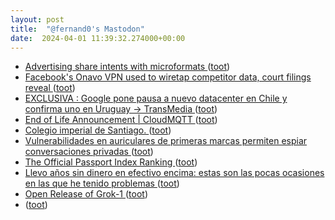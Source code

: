 ```yaml
---
layout: post
title:  "@fernand0's Mastodon"
date:  2024-04-01 11:39:32.274000+00:00
---
```

*  [Advertising share intents with microformats ](https://werd.io/2024/advertising-share-intents-with-microformat) ([toot](https://mastodon.social/@fernand0/112195768960369249))
*  [Facebook's Onavo VPN used to wiretap competitor data, court filings reveal ](https://www.techradar.com/computing/cyber-security/facebooks-onavo-vpn-used-to-wiretap-competitor-data-court-filings-revea) ([toot](https://mastodon.social/@fernand0/112195434127132383))
*  [EXCLUSIVA : Google pone pausa a nuevo datacenter en Chile y confirma uno en Uruguay → TransMedia  ](https://www.transmedia.cl/blog/2021/03/23/exclusiva-google-paraliza-datacenter-en-cerrillos-y-confirma-primer-datacenter-en-uruguay-por-us100-millones/) ([toot](https://mastodon.social/@fernand0/112195279299253464))
*  [End of Life Announcement \| CloudMQTT ](https://www.cloudmqtt.com/blog/end-of-life-announcement.htm) ([toot](https://mastodon.social/@fernand0/112194977023204175))
*  [Colegio imperial de Santiago. ](https://avecesunafoto.wordpress.com/2024/03/31/colegio-imperial-de-santiago) ([toot](https://mastodon.social/@fernand0/112193367839177997))
*  [Vulnerabilidades en auriculares de primeras marcas permiten espiar conversaciones privadas ](https://www.tarlogic.com/es/actualidad/vulnerabilidades-en-auriculares-espiar-conversaciones) ([toot](https://mastodon.social/@fernand0/112193276897739725))
*  [The Official Passport Index Ranking ](https://www.henleyglobal.com/passport-index/rankin) ([toot](https://mastodon.social/@fernand0/112191398796796282))
*  [Llevo años sin dinero en efectivo encima: estas son las pocas ocasiones en las que he tenido problemas ](https://www.xataka.com/empresas-y-economia/llevo-anos-dinero-efectivo-encima-estas-pocas-ocasiones-que-he-tenido-problema) ([toot](https://mastodon.social/@fernand0/112191231546318553))
*  [Open Release of Grok-1 ](https://x.ai/blog/grok-o) ([toot](https://mastodon.social/@fernand0/112191021881084232))
*  [ ](https://mastodon.social/@macosas) ([toot](https://mastodon.social/@fernand0/112190976613402922))
